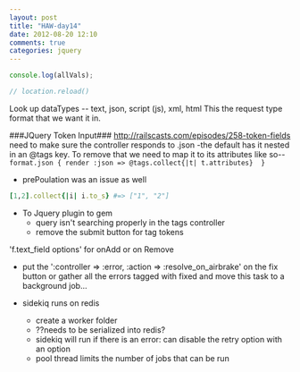 ```yaml
---
layout: post
title: "HAW-day14"
date: 2012-08-20 12:10
comments: true
categories: jquery
---
```


```javascript Debug Method
console.log(allVals);

// location.reload()
```

Look up dataTypes -- text, json, script (js), xml, html
This the request type format that we want it in.

###JQuery Token Input###
http://railscasts.com/episodes/258-token-fields
need to make sure the controller responds to .json
-the default has it nested in an @tags key. To remove that we need to map it to its attributes like so--
`format.json { render :json => @tags.collect{|t| t.attributes}  }`

- prePoulation was an issue as well

```ruby Symobol to Proc
[1,2].collect{|i| i.to_s} #=> ["1", "2"]
```

- To Jquery plugin to gem
  - query isn't searching properly in the tags controller
  - remove the submit button for tag tokens

'f.text_field options' for onAdd or on Remove


- put the ':controller => :error, :action => :resolve_on_airbrake' on the fix button
or gather all the errors tagged with fixed and move this task to a background job...

- sidekiq runs on redis
  - create a worker folder
  - ??needs to be serialized into redis?
  - sidekiq will run if there is an error: can disable the retry option with an option
  - pool thread limits the number of jobs that can be run